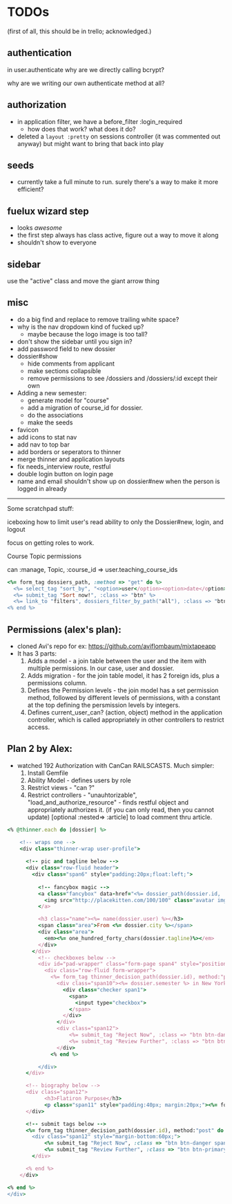 # TODOs

(first of all, this should be in trello; acknowledged.)

## authentication

in user.authenticate why are we directly calling bcrypt?

why are we writing our own authenticate method at all?

## authorization

- in application filter, we have a before_filter :login_required
  - how does that work? what does it do?
- deleted a `layout :pretty` on sessions controller (it was commented out anyway) but might want to bring that back into play

## seeds

- currently take a full minute to run. surely there's a way to make it more efficient?

## fuelux wizard step

- looks *awesome*
- the first step always has class active, figure out a way to move it along
- shouldn't show to everyone

## sidebar

use the "active" class and move the giant arrow thing

## misc

- do a big find and replace to remove trailing white space?
- why is the nav dropdown kind of fucked up?
  - maybe because the logo image is too tall?
- don't show the sidebar until you sign in?
- add password field to new dossier
- dossier#show 
  - hide comments from applicant
  - make sections collapsible
  - remove permissions to see /dossiers and /dossiers/:id except their own
- Adding a new semester:
  - generate model for "course"
  - add a migration of course_id for dossier.
  - do the associations
  - make the seeds
- favicon
- add icons to stat nav
- add nav to top bar
- add borders or seperators to thinner
- merge thinner and application layouts
- fix needs_interview route, restful
- double login button on login page
- name and email shouldn't show up on dossier#new when the person is logged in already

* * *

Some scratchpad stuff:

iceboxing how to limit user's read ability to only the Dossier#new, login, and logout

focus on getting roles to work.

Course Topic permissions

can :manage, Topic, :course_id => user.teaching_course_ids



```ruby
<%= form_tag dossiers_path, :method => "get" do %>
  <%= select_tag "sort_by", "<option>user</option><option>date</option>".html_safe %>
  <%= submit_tag "Sort now!", :class => "btn" %>
  <%= link_to "filters", dossiers_filter_by_path("all"), :class => "btn" %>
<% end %>
```

## Permissions (alex's plan):

- cloned Avi's repo for ex: https://github.com/aviflombaum/mixtapeapp
- It has 3 parts:
  1. Adds a model - a join table between the user and the item with multiple permissions. In our case, user and dossier.
  2. Adds migration - for the join table model, it has 2 foreign ids, plus a permissions column.
	3. Defines the Permission levels - the join model has a set permission method, followed by different levels of permissions, with a constant at the top defining the persmission levels by integers.
	4. Defines current_user_can? (action, object) method in the application controller, which is called appropriately in other controllers to restrict access.

## Plan 2 by Alex:
- watched 192 Authorization with CanCan RAILSCASTS. Much simpler:
	1. Install Gemfile
	2. Ability Model - defines users by role
	3. Restrict views - "can ?"
	4. Restrict controllers - "unauhtorizable", "load_and_authorize_resource" - finds restful object and appropriately authorizes it. (if you can only read, then you cannot update) [optional :nested=> :article] to load comment thru article.

```ruby
<% @thinner.each do |dossier| %>

    <!-- wraps one -->
    <div class="thinner-wrap user-profile"> 
      
      <!-- pic and tagline below -->
      <div class="row-fluid header">
        <div class="span6" style="padding:20px;float:left;">
          
          <!-- fancybox magic -->
          <a class="fancybox" data-href="<%= dossier_path(dossier.id, :layout => "false") %>" href="#">
            <img src="http://placekitten.com/100/100" class="avatar img-circle">
          </a>

          <h3 class="name"><%= name(dossier.user) %></h3>
          <span class="area">From <%= dossier.city %></span>
          <div class="area">
            <em><%= one_hundred_forty_chars(dossier.tagline)%></em>
          </div>
        </div>
          <!-- checkboxes below -->
          <div id="pad-wrapper" class="form-page span4" style="position:relative;right:0px; float:right;">
            <div class="row-fluid form-wrapper">
              <%= form_tag thinner_decision_path(dossier.id), method:"post" do %>
                <div class="span10"><%= dossier.semester %> in New York City?</div>
                  <div class="checker span1">
                    <span>
                      <input type="checkbox">
                    </span>
                  </div>
                </div>
                <div class="span12">
                    <%= submit_tag "Reject Now", :class => "btn btn-danger"%>
                    <%= submit_tag "Review Further", :class => "btn btn-primary"%>
                </div>
              <% end %>

          </div>
      </div>

      <!-- biography below -->
      <div class="span12">
            <h3>Flatiron Purpose</h3>
            <p class="span11" style="padding:40px; margin:20px;"><%= four_hundred_twenty_chars(dossier.purpose)%></p>
      </div>

      <!-- submit tags below -->
      <%= form_tag thinner_decision_path(dossier.id), method:"post" do %>
        <div class="span12" style="margin-bottom:60px;">
            <%= submit_tag "Reject Now", :class => "btn btn-danger span6"%>
            <%= submit_tag "Review Further", :class => "btn btn-primary span6"%>
        </div>

      <% end %>
    </div>

<% end %>
</div>
```